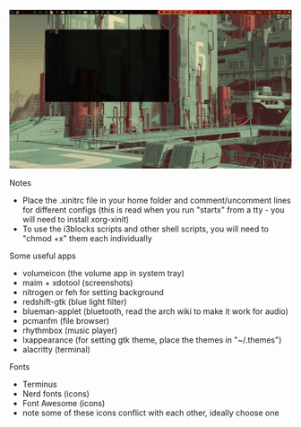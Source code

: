 
![screenshot](i3_polybar_screenshot.png)

Notes
- Place the .xinitrc file in your home folder and comment/uncomment lines for different configs (this is read when you run "startx" from a tty - you will need to install xorg-xinit)
- To use the i3blocks scripts and other shell scripts, you will need to "chmod +x" them each individually

Some useful apps
- volumeicon (the volume app in system tray)
- maim + xdotool (screenshots)
- nitrogen or feh for setting background
- redshift-gtk (blue light filter)
- blueman-applet (bluetooth, read the arch wiki to make it work for audio)
- pcmanfm (file browser)
- rhythmbox (music player)
- lxappearance (for setting gtk theme, place the themes in "~/.themes")
- alacritty (terminal)

Fonts
- Terminus
- Nerd fonts (icons)
- Font Awesome (icons)
- note some of these icons conflict with each other, ideally choose one
